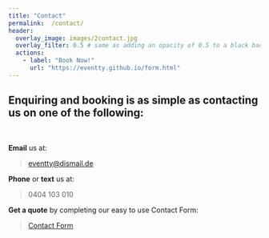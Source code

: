 ```yaml
---
title: "Contact"
permalink:  /contact/
header:
  overlay_image: images/2contact.jpg
  overlay_filter: 0.5 # same as adding an opacity of 0.5 to a black background
  actions:
    - label: "Book Now!"
      url: "https://eventty.github.io/form.html"
---
```


## Enquiring and booking is as simple as contacting us on one of the following:

<br>

<i class="fas fa-envelope-square"></i>       **Email** us at:
> eventty@dismail.de

<i class="fas fa-phone-square"></i>      **Phone** or **text** us at:
> 0404 103 010

<i class="fas fa-pen-square"></i>   **Get a quote** by completing our easy to use Contact Form:

> [Contact Form](https://eventty.github.io/form.html "Contact Form")
